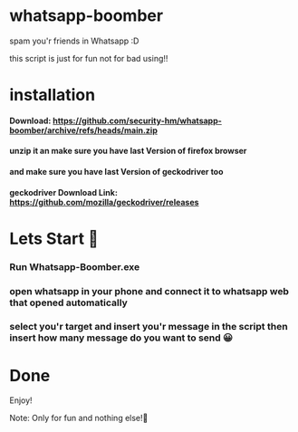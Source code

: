 # whatsapp-boomber
spam you'r friends in Whatsapp :D

this script is just for fun not for bad using!!
# installation

#### Download: https://github.com/security-hm/whatsapp-boomber/archive/refs/heads/main.zip
#### unzip it an make sure you have last Version of firefox browser 
#### and make sure you have last Version of geckodriver too
#### geckodriver Download Link: https://github.com/mozilla/geckodriver/releases
# Lets Start 👻
### Run Whatsapp-Boomber.exe
### open whatsapp in your phone and connect it to whatsapp web that opened automatically
### select you'r target and insert you'r message in the script then insert how many message do you want to send 😀
# Done
Enjoy!

Note: Only for fun and nothing else!😤

